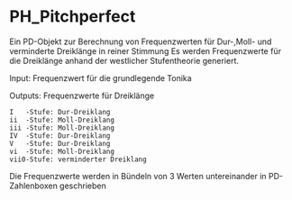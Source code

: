 # PH_Pitchperfect

Ein PD-Objekt zur Berechnung von Frequenzwerten für Dur-,Moll- und verminderte Dreiklänge in reiner Stimmung Es werden Frequenzwerte für die Dreiklänge anhand der westlicher Stufentheorie generiert.

Input: Frequenzwert für die grundlegende Tonika

Outputs: Frequenzwerte für Dreiklänge

    I   -Stufe: Dur-Dreiklang
    ii  -Stufe: Moll-Dreiklang
    iii -Stufe: Moll-Dreiklang
    IV  -Stufe: Dur-Dreiklang
    V   -Stufe: Dur-Dreiklang
    vi  -Stufe: Moll-Dreiklang
    vii0-Stufe: verminderter Dreiklang

Die Frequenzwerte werden in Bündeln von 3 Werten untereinander in PD-Zahlenboxen geschrieben
